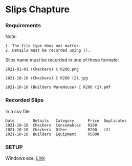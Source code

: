 # Slips Chapture

### **Requirements** ###
Note:
````
1. The file type does not matter.
2. Details must be recorded using ().
````

Slips name must be recorded in one of these formate:
````
2021-01-01 (Checkers) C R200.png

2021-10-10 (Checkers) C R200 (2).jpg

2021-10-10 (Builders WareHouse) C R200 (2).pdf
````

### **Recorded Slips** ###
In a csv file:
````
Date        Details   Category      Price  Duplicates
2021-10-10  Checkers  Consumables   R200
2021-10-10  Checkers  Other         R200   (2)
2021-10-10  Builders  Equipment     R5000
````

### SETUP ####
Windows exe,  [Link](https://mega.nz/file/ytxUhaKQ#8L4DQsxV62zSQzZSkPyHja9J5_lH1vdeWpoWfm_B9lg)
